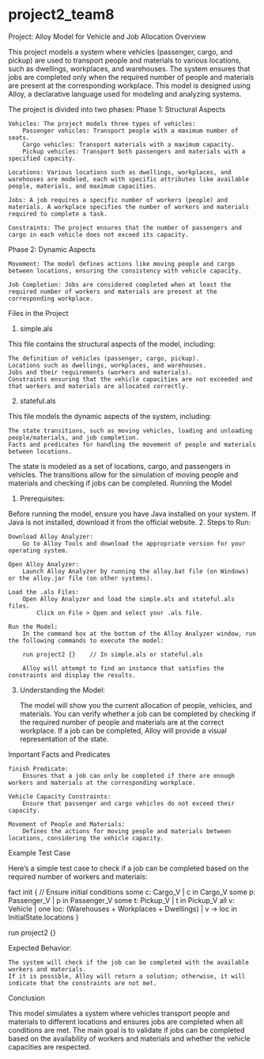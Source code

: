 # project2_team8
Project: Alloy Model for Vehicle and Job Allocation
Overview

This project models a system where vehicles (passenger, cargo, and pickup) are used to transport people and materials to various locations, such as dwellings, workplaces, and warehouses. The system ensures that jobs are completed only when the required number of people and materials are present at the corresponding workplace. This model is designed using Alloy, a declarative language used for modeling and analyzing systems.

The project is divided into two phases:
Phase 1: Structural Aspects

    Vehicles: The project models three types of vehicles:
        Passenger vehicles: Transport people with a maximum number of seats.
        Cargo vehicles: Transport materials with a maximum capacity.
        Pickup vehicles: Transport both passengers and materials with a specified capacity.

    Locations: Various locations such as dwellings, workplaces, and warehouses are modeled, each with specific attributes like available people, materials, and maximum capacities.

    Jobs: A job requires a specific number of workers (people) and materials. A workplace specifies the number of workers and materials required to complete a task.

    Constraints: The project ensures that the number of passengers and cargo in each vehicle does not exceed its capacity.

Phase 2: Dynamic Aspects

    Movement: The model defines actions like moving people and cargo between locations, ensuring the consistency with vehicle capacity.

    Job Completion: Jobs are considered completed when at least the required number of workers and materials are present at the corresponding workplace.

Files in the Project
1. simple.als

This file contains the structural aspects of the model, including:

    The definition of vehicles (passenger, cargo, pickup).
    Locations such as dwellings, workplaces, and warehouses.
    Jobs and their requirements (workers and materials).
    Constraints ensuring that the vehicle capacities are not exceeded and that workers and materials are allocated correctly.

2. stateful.als

This file models the dynamic aspects of the system, including:

    The state transitions, such as moving vehicles, loading and unloading people/materials, and job completion.
    Facts and predicates for handling the movement of people and materials between locations.

The state is modeled as a set of locations, cargo, and passengers in vehicles. The transitions allow for the simulation of moving people and materials and checking if jobs can be completed.
Running the Model
1. Prerequisites:

Before running the model, ensure you have Java installed on your system. If Java is not installed, download it from the official website.
2. Steps to Run:

    Download Alloy Analyzer:
        Go to Alloy Tools and download the appropriate version for your operating system.

    Open Alloy Analyzer:
        Launch Alloy Analyzer by running the alloy.bat file (on Windows) or the alloy.jar file (on other systems).

    Load the .als Files:
        Open Alloy Analyzer and load the simple.als and stateful.als files.
            Click on File > Open and select your .als file.

    Run the Model:
        In the command box at the bottom of the Alloy Analyzer window, run the following commands to execute the model:

        run project2 {}    // In simple.als or stateful.als

        Alloy will attempt to find an instance that satisfies the constraints and display the results.

3. Understanding the Model:

    The model will show you the current allocation of people, vehicles, and materials.
    You can verify whether a job can be completed by checking if the required number of people and materials are at the correct workplace.
    If a job can be completed, Alloy will provide a visual representation of the state.

Important Facts and Predicates

    finish Predicate:
        Ensures that a job can only be completed if there are enough workers and materials at the corresponding workplace.

    Vehicle Capacity Constraints:
        Ensure that passenger and cargo vehicles do not exceed their capacity.

    Movement of People and Materials:
        Defines the actions for moving people and materials between locations, considering the vehicle capacity.

Example Test Case

Here’s a simple test case to check if a job can be completed based on the required number of workers and materials:

fact init {
    // Ensure initial conditions
    some c: Cargo_V | c in Cargo_V
    some p: Passenger_V | p in Passenger_V
    some t: Pickup_V | t in Pickup_V
    all v: Vehicle | one loc: (Warehouses + Workplaces + Dwellings) | v -> loc in InitialState.locations
}

run project2 {}

Expected Behavior:

    The system will check if the job can be completed with the available workers and materials.
    If it is possible, Alloy will return a solution; otherwise, it will indicate that the constraints are not met.

Conclusion

This model simulates a system where vehicles transport people and materials to different locations and ensures jobs are completed when all conditions are met. The main goal is to validate if jobs can be completed based on the availability of workers and materials and whether the vehicle capacities are respected. 